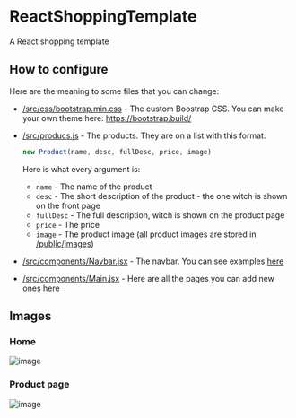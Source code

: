 # ReactShoppingTemplate
A React shopping template

## How to configure
Here are the meaning to some files that you can change:  
* [/src/css/bootstrap.min.css](https://github.com/NikiTricky2/ReactShoppingTemplate/blob/main/src/css/bootstrap.min.css) - The custom Boostrap CSS. You can make your own theme here: https://bootstrap.build/
* [/src/producs.js](https://github.com/NikiTricky2/ReactShoppingTemplate/blob/main/src/producs.js) - The products. They are on a list with this format:
  ```js
  new Product(name, desc, fullDesc, price, image)
  ```
  Here is what every argument is:
  * `name` - The name of the product
  * `desc` - The short description of the product - the one witch is shown on the front page
  * `fullDesc` - The full description, witch is shown on the product page
  * `price` - The price
  * `image` - The product image (all product images are stored in [/public/images](https://github.com/NikiTricky2/ReactShoppingTemplate/tree/main/public/images))

* [/src/components/Navbar.jsx](https://github.com/NikiTricky2/ReactShoppingTemplate/blob/main/src/components/Navbar.jsx) - The navbar. You can see examples [here](https://getbootstrap.com/docs/5.0/components/navbar/)
* [/src/components/Main.jsx](https://github.com/NikiTricky2/ReactShoppingTemplate/blob/main/src/components/Main.jsx) - Here are all the pages you can add new ones here


## Images
### Home
![image](https://user-images.githubusercontent.com/63540250/120007528-af548c80-bfe2-11eb-9567-3b7c73a36144.png)

### Product page
![image](https://user-images.githubusercontent.com/63540250/120007640-cb582e00-bfe2-11eb-9f5d-83ed78a86a7e.png)
